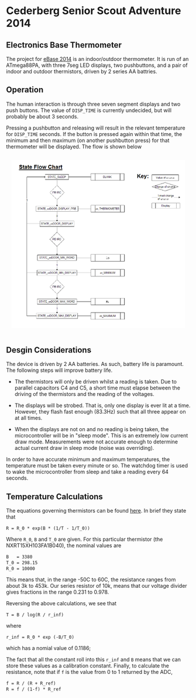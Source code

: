 Cederberg Senior Scout Adventure 2014
=====================================
Electronics Base Thermometer
----------------------------

The project for [eBase 2014](http://www.sasebase.net) is an indoor/outdoor thermometer.  It is run of an ATmega88PA, with three 7seg LED displays, two pushbuttons, and a pair of indoor and outdoor thermistors, driven by 2 series AA battries.

Operation
---------
The human interaction is through three seven segment displays and two push buttons.  The value of `DISP_TIME` is currently undecided, but will probably be about 3 seconds.

Pressing a pushbutton and releasing will result in the relevant temperature for `DISP_TIME` seconds.  If the button is pressed again within that time, the minimum and then maximum (on another pushbutton press) for that thermometer will be displayed.  The flow is shown below

<div style="text-align:center;padding:15px"><img alt="Flow of state" src="doc/state_flow.png" width="500px"></div>

Desgin Considerations
---------------------

The device is driven by 2 AA batteries.  As such, battery life is paramount.  The following steps will improve battery life.

 * The thermistors will only be driven whilst a reading is taken.  Due to parallel capacitors C4 and C5, a short time must elapse between the driving of the thermistors and the reading of the voltages.

 * The displays will be strobed.  That is, only one display is ever lit at a time.  However, they flash fast enough (83.3Hz) such that all three appear on at all times.

 * When the displays are not on and no reading is being taken, the microcontroller will be in "sleep mode".  This is an extremely low current draw mode.  Measurements were not accurate enough to determine actual current draw in sleep mode (noise was overriding).

In order to have accurate minimum and maximum temperatures, the temperature must be taken every minute or so.  The watchdog timer is used to wake the microcontroller from sleep and take a reading every 64 seconds.

Temperature Calculations
------------------------

The equations governing thermistors can be found [here](http://en.wikipedia.org/wiki/Thermistor).  In brief they state that

    R = R_0 * exp(B * (1/T - 1/T_0))

Where `R_0`, `B` and `T_0` are given.  For this particular thermistor (the NXRT15XH103FA1B040), the nominal values are

    B   = 3380
    T_0 = 298.15
    R_0 = 10000

This means that, in the range -50C to 60C, the resistance ranges from about 3k to 453k.  Our series resistor of 10k, means that our voltage divider gives fractions in the range 0.231 to 0.978.

Reversing the above calculations, we see that

    T = B / log(R / r_inf)

where

    r_inf = R_0 * exp (-B/T_0)

which has a nomial value of 0.1186;

The fact that all the constant roll into this `r_inf` and `B` means that we can store these values as a calibration constant.  Finally, to calculate the resistance, note that if `f` is the value from 0 to 1 returned by the ADC,

    f = R / (R + R_ref)
    R = f / (1-f) * R_ref